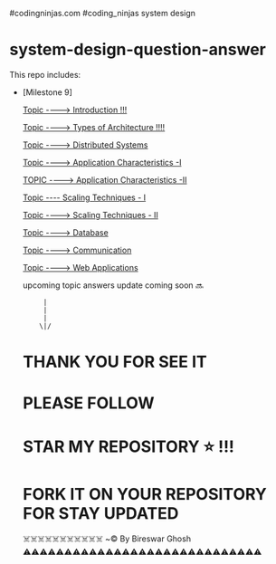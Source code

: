 #codingninjas.com
#coding_ninjas system design
# system-design-question-answer



This repo includes:
- [Milestone 9] 
 
  [Topic ----> Introduction !!!](https://github.com/bireswarghosh/system-design-question-answer/blob/main/Topic%20----%3E%20Introduction)

  [Topic ----> Types of Architecture  !!!!](https://github.com/bireswarghosh/system-design-question-answer/blob/main/Topic%20----%3E%20Types%20of%20Architecture%20%20!!!!)
 
   [Topic ----> Distributed Systems](https://github.com/bireswarghosh/system-design-question-answer/blob/main/Topic%20----%3E%20Distributed%20Systems)

   [Topic ----> Application Characteristics -I](https://github.com/bireswarghosh/system-design-question-answer/blob/main/Topic%20----%3E%20Application%20Characteristics%20-I)

   [TOPIC ----> Application Characteristics -II](https://github.com/bireswarghosh/system-design-question-answer/blob/main/TOPIC%20----%3E%20Application%20Characteristics%20-II)

   [Topic ---- Scaling Techniques - I](https://github.com/bireswarghosh/system-design-question-answer/blob/main/Topic%20----%20Scaling%20Techniques%20-%20I)


   [Topic ----> Scaling Techniques - II](https://github.com/bireswarghosh/system-design-question-answer/blob/main/Topic%20----%3E%20Scaling%20Techniques%20-%20II)

   [Topic ----> Database](https://github.com/bireswarghosh/system-design-question-answer/blob/main/Topic%20----%3E%20Database)
        
        
   [Topic ----> Communication](https://github.com/bireswarghosh/system-design-question-answer/blob/main/Topic%20----%3E%20Communication)     
        
        
    [Topic ----> Web Applications](https://github.com/bireswarghosh/system-design-question-answer/blob/main/Topic%20----%3E%20Web%20Applications)    
        
        
   upcoming topic answers update coming soon 🔜 



  
 
     
 
 


           |
           |
           |
          \|/
         
    # THANK YOU FOR SEE IT      
    # PLEASE FOLLOW         
    # STAR MY REPOSITORY ⭐ !!!    
    # FORK IT ON YOUR REPOSITORY FOR STAY UPDATED 
 
    ☠️☠️☠️☠️☠️☠️☠️☠️☠️☠️☠️     ~© By Bireswar Ghosh   ⚠️⚠️⚠️⚠️⚠️⚠️⚠️⚠️⚠️⚠️⚠️⚠️⚠️⚠️⚠️⚠️⚠️⚠️⚠️⚠️⚠️⚠️⚠️⚠️⚠️⚠️⚠️⚠️⚠️
 
 

